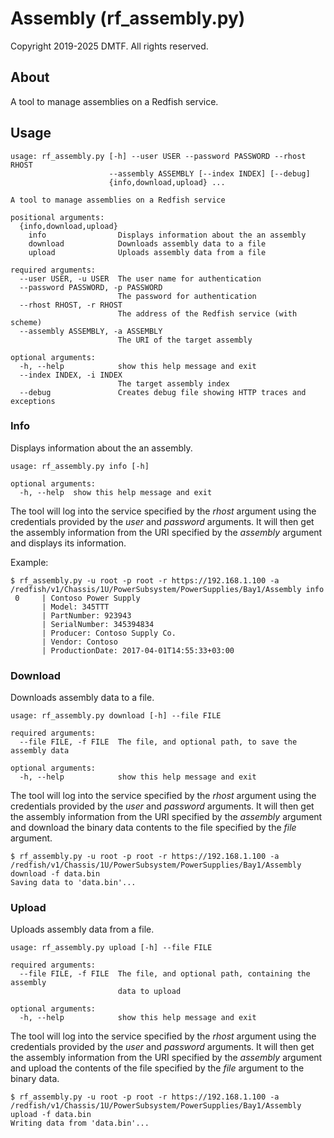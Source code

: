 # Assembly (rf_assembly.py)

Copyright 2019-2025 DMTF.  All rights reserved.

## About

A tool to manage assemblies on a Redfish service.

## Usage

```
usage: rf_assembly.py [-h] --user USER --password PASSWORD --rhost RHOST
                      --assembly ASSEMBLY [--index INDEX] [--debug]
                      {info,download,upload} ...

A tool to manage assemblies on a Redfish service

positional arguments:
  {info,download,upload}
    info                Displays information about the an assembly
    download            Downloads assembly data to a file
    upload              Uploads assembly data from a file

required arguments:
  --user USER, -u USER  The user name for authentication
  --password PASSWORD, -p PASSWORD
                        The password for authentication
  --rhost RHOST, -r RHOST
                        The address of the Redfish service (with scheme)
  --assembly ASSEMBLY, -a ASSEMBLY
                        The URI of the target assembly

optional arguments:
  -h, --help            show this help message and exit
  --index INDEX, -i INDEX
                        The target assembly index
  --debug               Creates debug file showing HTTP traces and exceptions
```

### Info

Displays information about the an assembly.

```
usage: rf_assembly.py info [-h]

optional arguments:
  -h, --help  show this help message and exit
```

The tool will log into the service specified by the *rhost* argument using the credentials provided by the *user* and *password* arguments.
It will then get the assembly information from the URI specified by the *assembly* argument and displays its information.

Example:

```
$ rf_assembly.py -u root -p root -r https://192.168.1.100 -a /redfish/v1/Chassis/1U/PowerSubsystem/PowerSupplies/Bay1/Assembly info
 0     | Contoso Power Supply 
       | Model: 345TTT
       | PartNumber: 923943
       | SerialNumber: 345394834
       | Producer: Contoso Supply Co.
       | Vendor: Contoso
       | ProductionDate: 2017-04-01T14:55:33+03:00
```

### Download

Downloads assembly data to a file.

```
usage: rf_assembly.py download [-h] --file FILE

required arguments:
  --file FILE, -f FILE  The file, and optional path, to save the assembly data

optional arguments:
  -h, --help            show this help message and exit
```

The tool will log into the service specified by the *rhost* argument using the credentials provided by the *user* and *password* arguments.
It will then get the assembly information from the URI specified by the *assembly* argument and download the binary data contents to the file specified by the *file* argument.

```
$ rf_assembly.py -u root -p root -r https://192.168.1.100 -a /redfish/v1/Chassis/1U/PowerSubsystem/PowerSupplies/Bay1/Assembly download -f data.bin
Saving data to 'data.bin'...
```

### Upload

Uploads assembly data from a file.

```
usage: rf_assembly.py upload [-h] --file FILE

required arguments:
  --file FILE, -f FILE  The file, and optional path, containing the assembly
                        data to upload

optional arguments:
  -h, --help            show this help message and exit
```

The tool will log into the service specified by the *rhost* argument using the credentials provided by the *user* and *password* arguments.
It will then get the assembly information from the URI specified by the *assembly* argument and upload the contents of the file specified by the *file* argument to the binary data.

```
$ rf_assembly.py -u root -p root -r https://192.168.1.100 -a /redfish/v1/Chassis/1U/PowerSubsystem/PowerSupplies/Bay1/Assembly upload -f data.bin
Writing data from 'data.bin'...
```
